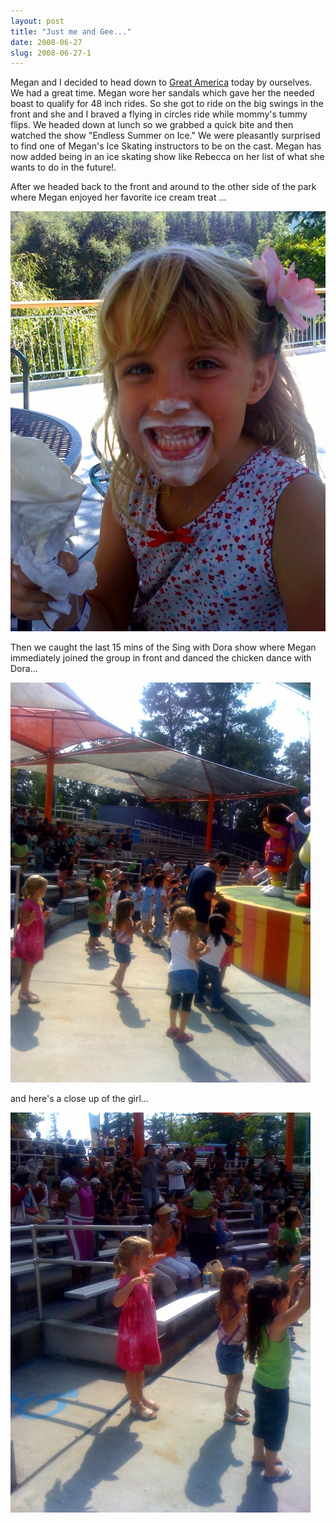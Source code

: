 ```yaml
---
layout: post
title: "Just me and Gee..."
date: 2008-06-27
slug: 2008-06-27-1
---
```


Megan and I decided to head down to   [Great America](http://www.pgathrills.com/)  today by ourselves.  We had a great time.  Megan wore her sandals which gave her the needed boast to qualify for 48 inch rides.  So she got to ride on the big swings in the front and she and I braved a flying in circles ride while mommy&apos;s tummy flips.  We headed down at lunch so we grabbed a quick bite and then watched the show &quot;Endless Summer on Ice.&quot; We were pleasantly surprised to find one of Megan&apos;s Ice Skating instructors to be on the cast.  Megan has now added being in an ice skating show like Rebecca on her list of what she wants to do in the future!.

After we headed back to the front and around to the other side of the park where Megan enjoyed her favorite ice cream treat ...

 ![](/images/assets/icecream.jpg) 

Then we caught the last 15 mins of the Sing with Dora show where Megan immediately joined the group in front and danced the chicken dance with Dora...

 ![](/images/assets/dance1.jpg) 

and here&apos;s a close up of the girl...

 ![](/images/assets/dance2.jpg) 
